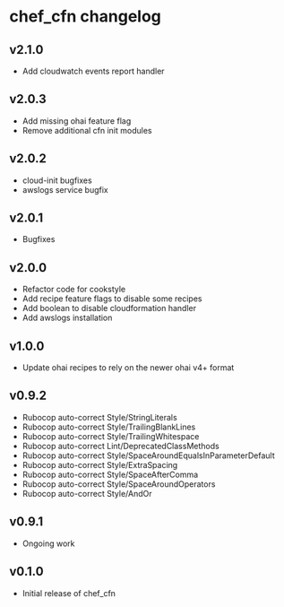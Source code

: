 chef\_cfn changelog
===================

v2.1.0
------
* Add cloudwatch events report handler

v2.0.3
------
* Add missing ohai feature flag
* Remove additional cfn init modules

v2.0.2
------
* cloud-init bugfixes
* awslogs service bugfix

v2.0.1
------
* Bugfixes

v2.0.0
------
* Refactor code for cookstyle
* Add recipe feature flags to disable some recipes
* Add boolean to disable cloudformation handler
* Add awslogs installation

v1.0.0
------
* Update ohai recipes to rely on the newer ohai v4+ format

v0.9.2
------
* Rubocop auto-correct Style/StringLiterals
* Rubocop auto-correct Style/TrailingBlankLines
* Rubocop auto-correct Style/TrailingWhitespace
* Rubocop auto-correct Lint/DeprecatedClassMethods
* Rubocop auto-correct Style/SpaceAroundEqualsInParameterDefault
* Rubocop auto-correct Style/ExtraSpacing
* Rubocop auto-correct Style/SpaceAfterComma
* Rubocop auto-correct Style/SpaceAroundOperators
* Rubocop auto-correct Style/AndOr

v0.9.1
------
* Ongoing work

v0.1.0
------
* Initial release of chef_cfn
